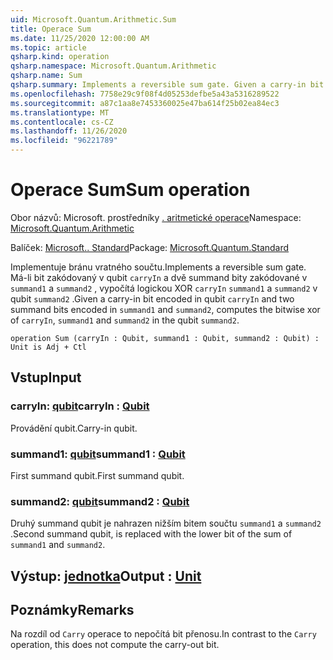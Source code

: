 ```yaml
---
uid: Microsoft.Quantum.Arithmetic.Sum
title: Operace Sum
ms.date: 11/25/2020 12:00:00 AM
ms.topic: article
qsharp.kind: operation
qsharp.namespace: Microsoft.Quantum.Arithmetic
qsharp.name: Sum
qsharp.summary: Implements a reversible sum gate. Given a carry-in bit encoded in qubit `carryIn` and two summand bits encoded in `summand1` and `summand2`, computes the bitwise xor of `carryIn`, `summand1` and `summand2` in the qubit `summand2`.
ms.openlocfilehash: 7758e29c9f08f4d05253defbe5a43a5316289522
ms.sourcegitcommit: a87c1aa8e7453360025e47ba614f25b02ea84ec3
ms.translationtype: MT
ms.contentlocale: cs-CZ
ms.lasthandoff: 11/26/2020
ms.locfileid: "96221789"
---
```

# <a name="sum-operation"></a><span data-ttu-id="ee9cb-102">Operace Sum</span><span class="sxs-lookup"><span data-stu-id="ee9cb-102">Sum operation</span></span>

<span data-ttu-id="ee9cb-103">Obor názvů: Microsoft. prostředníky [. aritmetické operace](xref:Microsoft.Quantum.Arithmetic)</span><span class="sxs-lookup"><span data-stu-id="ee9cb-103">Namespace: [Microsoft.Quantum.Arithmetic](xref:Microsoft.Quantum.Arithmetic)</span></span>

<span data-ttu-id="ee9cb-104">Balíček: [Microsoft.. Standard](https://nuget.org/packages/Microsoft.Quantum.Standard)</span><span class="sxs-lookup"><span data-stu-id="ee9cb-104">Package: [Microsoft.Quantum.Standard](https://nuget.org/packages/Microsoft.Quantum.Standard)</span></span>


<span data-ttu-id="ee9cb-105">Implementuje bránu vratného součtu.</span><span class="sxs-lookup"><span data-stu-id="ee9cb-105">Implements a reversible sum gate.</span></span> <span data-ttu-id="ee9cb-106">Má-li bit zakódovaný v qubit `carryIn` a dvě summand bity zakódované v `summand1` a `summand2` , vypočítá logickou XOR `carryIn` `summand1` a `summand2` v qubit `summand2` .</span><span class="sxs-lookup"><span data-stu-id="ee9cb-106">Given a carry-in bit encoded in qubit `carryIn` and two summand bits encoded in `summand1` and `summand2`, computes the bitwise xor of `carryIn`, `summand1` and `summand2` in the qubit `summand2`.</span></span>

```qsharp
operation Sum (carryIn : Qubit, summand1 : Qubit, summand2 : Qubit) : Unit is Adj + Ctl
```


## <a name="input"></a><span data-ttu-id="ee9cb-107">Vstup</span><span class="sxs-lookup"><span data-stu-id="ee9cb-107">Input</span></span>

### <a name="carryin--qubit"></a><span data-ttu-id="ee9cb-108">carryIn: [qubit](xref:microsoft.quantum.lang-ref.qubit)</span><span class="sxs-lookup"><span data-stu-id="ee9cb-108">carryIn : [Qubit](xref:microsoft.quantum.lang-ref.qubit)</span></span>

<span data-ttu-id="ee9cb-109">Provádění qubit.</span><span class="sxs-lookup"><span data-stu-id="ee9cb-109">Carry-in qubit.</span></span>


### <a name="summand1--qubit"></a><span data-ttu-id="ee9cb-110">summand1: [qubit](xref:microsoft.quantum.lang-ref.qubit)</span><span class="sxs-lookup"><span data-stu-id="ee9cb-110">summand1 : [Qubit](xref:microsoft.quantum.lang-ref.qubit)</span></span>

<span data-ttu-id="ee9cb-111">First summand qubit.</span><span class="sxs-lookup"><span data-stu-id="ee9cb-111">First summand qubit.</span></span>


### <a name="summand2--qubit"></a><span data-ttu-id="ee9cb-112">summand2: [qubit](xref:microsoft.quantum.lang-ref.qubit)</span><span class="sxs-lookup"><span data-stu-id="ee9cb-112">summand2 : [Qubit](xref:microsoft.quantum.lang-ref.qubit)</span></span>

<span data-ttu-id="ee9cb-113">Druhý summand qubit je nahrazen nižším bitem součtu `summand1` a `summand2` .</span><span class="sxs-lookup"><span data-stu-id="ee9cb-113">Second summand qubit, is replaced with the lower bit of the sum of `summand1` and `summand2`.</span></span>



## <a name="output--unit"></a><span data-ttu-id="ee9cb-114">Výstup: [jednotka](xref:microsoft.quantum.lang-ref.unit)</span><span class="sxs-lookup"><span data-stu-id="ee9cb-114">Output : [Unit](xref:microsoft.quantum.lang-ref.unit)</span></span>



## <a name="remarks"></a><span data-ttu-id="ee9cb-115">Poznámky</span><span class="sxs-lookup"><span data-stu-id="ee9cb-115">Remarks</span></span>

<span data-ttu-id="ee9cb-116">Na rozdíl od `Carry` operace to nepočítá bit přenosu.</span><span class="sxs-lookup"><span data-stu-id="ee9cb-116">In contrast to the `Carry` operation, this does not compute the carry-out bit.</span></span>